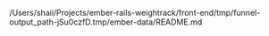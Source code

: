 /Users/shaii/Projects/ember-rails-weightrack/front-end/tmp/funnel-output_path-jSu0czfD.tmp/ember-data/README.md